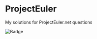 # ProjectEuler
My solutions for ProjectEuler.net questions

![Badge](https://projecteuler.net/profile/lvp.png)
